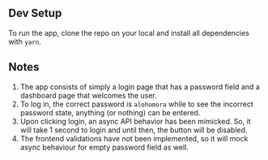 ## Dev Setup

To run the app, clone the repo on your local and install all dependencies with `yarn`.

## Notes

1. The app consists of simply a login page that has a password field and a dashboard page that welcomes the user.
2. To log in, the correct password is `alohomora` while to see the incorrect password state, anything (or nothing) can be entered.
3. Upon clicking login, an async API behavior has been mimicked. So, it will take 1 second to login and until then, the button will be disabled.
4. The frontend validations have not been implemented, so it will mock async behaviour for empty password field as well.